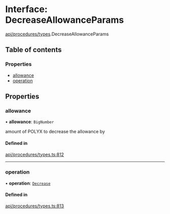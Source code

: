 # Interface: DecreaseAllowanceParams

[api/procedures/types](../wiki/api.procedures.types).DecreaseAllowanceParams

## Table of contents

### Properties

- [allowance](../wiki/api.procedures.types.DecreaseAllowanceParams#allowance)
- [operation](../wiki/api.procedures.types.DecreaseAllowanceParams#operation)

## Properties

### allowance

• **allowance**: `BigNumber`

amount of POLYX to decrease the allowance by

#### Defined in

[api/procedures/types.ts:812](https://github.com/PolymeshAssociation/polymesh-sdk/blob/16e8c2ca/src/api/procedures/types.ts#L812)

___

### operation

• **operation**: [`Decrease`](../wiki/api.procedures.types.AllowanceOperation#decrease)

#### Defined in

[api/procedures/types.ts:813](https://github.com/PolymeshAssociation/polymesh-sdk/blob/16e8c2ca/src/api/procedures/types.ts#L813)
